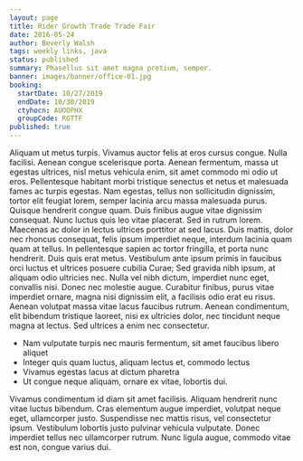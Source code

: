 ```yaml
---
layout: page
title: Rider Growth Trade Trade Fair
date: 2016-05-24
author: Beverly Walsh
tags: weekly links, java
status: published
summary: Phasellus sit amet magna pretium, semper.
banner: images/banner/office-01.jpg
booking:
  startDate: 10/27/2019
  endDate: 10/30/2019
  ctyhocn: AUOOPHX
  groupCode: RGTTF
published: true
---
```

Aliquam ut metus turpis. Vivamus auctor felis at eros cursus congue. Nulla facilisi. Aenean congue scelerisque porta. Aenean fermentum, massa ut egestas ultrices, nisl metus vehicula enim, sit amet commodo mi odio ut eros. Pellentesque habitant morbi tristique senectus et netus et malesuada fames ac turpis egestas. Nam egestas, tellus non sollicitudin dignissim, tortor elit feugiat lorem, semper lacinia arcu massa malesuada purus. Quisque hendrerit congue quam. Duis finibus augue vitae dignissim consequat. Nunc luctus quis leo vitae placerat. Sed in rutrum lorem. Maecenas ac dolor in lectus ultrices porttitor at sed lacus. Duis mattis, dolor nec rhoncus consequat, felis ipsum imperdiet neque, interdum lacinia quam quam at tellus. In pellentesque sapien ac tortor fringilla, et porta nunc hendrerit. Duis quis erat metus. Vestibulum ante ipsum primis in faucibus orci luctus et ultrices posuere cubilia Curae;
Sed gravida nibh ipsum, at aliquam odio ultricies nec. Nulla vel nibh dictum, imperdiet nunc eget, convallis nisi. Donec nec molestie augue. Curabitur finibus, purus vitae imperdiet ornare, magna nisi dignissim elit, a facilisis odio erat eu risus. Aenean volutpat massa vitae lacus faucibus rutrum. Aenean condimentum, elit bibendum tristique laoreet, nisi ex ultricies dolor, nec tincidunt neque magna at lectus. Sed ultrices a enim nec consectetur.

* Nam vulputate turpis nec mauris fermentum, sit amet faucibus libero aliquet
* Integer quis quam luctus, aliquam lectus et, commodo lectus
* Vivamus egestas lacus at dictum pharetra
* Ut congue neque aliquam, ornare ex vitae, lobortis dui.

Vivamus condimentum id diam sit amet facilisis. Aliquam hendrerit nunc vitae luctus bibendum. Cras elementum augue imperdiet, volutpat neque eget, ullamcorper justo. Suspendisse nec mattis risus, vel consectetur ipsum. Vestibulum lobortis justo pulvinar vehicula vulputate. Donec imperdiet tellus nec ullamcorper rutrum. Nunc ligula augue, commodo vitae est non, congue varius dui.
